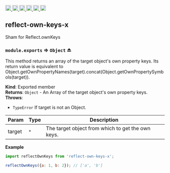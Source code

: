 <a
  href="https://travis-ci.org/Xotic750/reflect-own-keys-x"
  title="Travis status">
<img
  src="https://travis-ci.org/Xotic750/reflect-own-keys-x.svg?branch=master"
  alt="Travis status" height="18">
</a>
<a
  href="https://david-dm.org/Xotic750/reflect-own-keys-x"
  title="Dependency status">
<img src="https://david-dm.org/Xotic750/reflect-own-keys-x/status.svg"
  alt="Dependency status" height="18"/>
</a>
<a
  href="https://david-dm.org/Xotic750/reflect-own-keys-x?type=dev"
  title="devDependency status">
<img src="https://david-dm.org/Xotic750/reflect-own-keys-x/dev-status.svg"
  alt="devDependency status" height="18"/>
</a>
<a
  href="https://badge.fury.io/js/reflect-own-keys-x"
  title="npm version">
<img src="https://badge.fury.io/js/reflect-own-keys-x.svg"
  alt="npm version" height="18">
</a>
<a
  href="https://www.jsdelivr.com/package/npm/reflect-own-keys-x"
  title="jsDelivr hits">
<img src="https://data.jsdelivr.com/v1/package/npm/reflect-own-keys-x/badge?style=rounded"
  alt="jsDelivr hits" height="18">
</a>
<a
  href="https://bettercodehub.com/results/Xotic750/reflect-own-keys-x"
  title="bettercodehub score">
<img src="https://bettercodehub.com/edge/badge/Xotic750/reflect-own-keys-x?branch=master"
  alt="bettercodehub score" height="18">
</a>

<a name="module_reflect-own-keys-x"></a>

## reflect-own-keys-x

Sham for Reflect.ownKeys
 
<a name="exp_module_reflect-own-keys-x--module.exports"></a>

### `module.exports` ⇒ <code>Object</code> ⏏

This method returns an array of the target object's own property keys.
Its return value is equivalent to
Object.getOwnPropertyNames(target).concat(Object.getOwnPropertySymbols(target)).

**Kind**: Exported member  
**Returns**: <code>Object</code> - An Array of the target object's own property keys.  
**Throws**:

- <code>TypeError</code> If target is not an Object.

| Param  | Type            | Description                                       |
| ------ | --------------- | ------------------------------------------------- |
| target | <code>\*</code> | The target object from which to get the own keys. |

**Example**

```js
import reflectOwnKeys from 'reflect-own-keys-x';

reflectOwnKeys({a: 1, b: 2}); // ['a', 'b']
```
